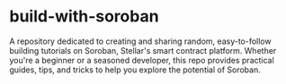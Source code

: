 # build-with-soroban
A repository dedicated to creating and sharing random, easy-to-follow building tutorials on Soroban, Stellar's smart contract platform. Whether you're a beginner or a seasoned developer, this repo provides practical guides, tips, and tricks to help you explore the potential of Soroban.
